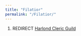```yaml
---
title: "Filatior"
permalink: "/Filatior/"
---
```


1.  REDIRECT [Harlond Cleric Guild](Harlond_Cleric_Guild "wikilink")
